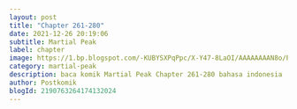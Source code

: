 ```yaml
---
layout: post 
title: "Chapter 261-280"
date: 2021-12-26 20:19:06
subtitle: Martial Peak
label: chapter
image: https://1.bp.blogspot.com/-KUBYSXPqPpc/X-Y47-8LaOI/AAAAAAAAN8o/PoISUbuP1Lc4qQ3ql9bTpdviOAEIz2omgCLcBGAsYHQ/s72-c/1.jpg
category: martial-peak
description: baca komik Martial Peak Chapter 261-280 bahasa indonesia 
author: Postkomik
blogId: 2190763264174132024
---
```

